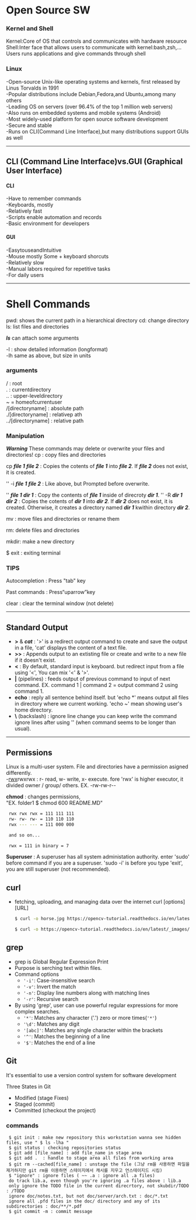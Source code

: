 # Open Source SW

### Kernel and Shell

Kernel:Core of OS that controls and communicates with hardware resource
Shell:Inter face that allows users to communicate with kernel:bash,zsh,…  Users runs applications and give commands through shell

### Linux

-Open-source Unix-like operating systems and kernels, first released by Linus Torvalds in 1991  
-Popular distributions include Debian,Fedora,and Ubuntu,among many others  
-Leading OS on servers (over 96.4% of the top 1 million web servers)  
-Also runs on embedded systems and mobile systems (Android)  
-Most widely-used platform for open source software development  
-Secure and stable  
-Runs on CLI(Command Line Interface),but many distributions support GUIs as well

---
## CLI (Command Line Interface)vs.GUI (Graphical User Interface)
#### CLI

-Have to remember commands  
-Keyboards, mostly  
-Relatively fast  
-Scripts enable automation and records  
-Basic environment for developers

#### GUI

-EasytouseandIntuitive  
-Mouse mostly Some + keyboard shorcuts  
-Relatively slow  
-Manual labors required for repetitive tasks  
-For daily users

---

# Shell Commands

pwd: shows the current path in a hierarchical directory
cd: change directory  
ls: list files and directories

  ***ls*** can attach some arguments 
   
  -l : show detailed information (longformat)  
  -lh same as above, but size in units

 ### arguments
  
  / : root  
  . : currentdirectory  
  .. : upper-leveldirectory  
  ~ = homeofcurrentuser  
  /[directoryname] : absolute path  
  ./[directoryname] : relativep ath  
  ../[directoryname] : relative path

### Manipulation
 ***Warning*** These commands may delete or overwrite your files and directories! 
 cp : copy files and directories
  
  cp ***file 1*** ***file 2*** : Copies the cotents of ***file 1*** into ***file 2***. If ***file 2*** does not exist, it is created. 
  
  '' -i ***file 1*** ***file 2*** : Like above, but Prompted before overwrite. 
  
  '' ***file 1*** ***dir 1*** : Copy the contents of ***file 1*** inside of direcroty ***dir 1***.
  '' -R ***dir 1*** ***dir 2*** : Copies the cotents of ***dir 1*** into ***dir 2***. If ***dir 2*** does not exist, it is created. Otherwise, it creates a directory named ***dir 1*** kwithin directory ***dir 2***.
  
  mv : move files and directories or rename them
  
  rm: delete files and directories

  mkdir: make a new directory

  $ exit : exiting terminal
   

 ### TIPS

 Autocompletion : Press "tab" key 

 Past commands : Press“uparrow”key
 
 clear : clear the terminal window (not delete)

---
## Standard Output
 - **>** & ***cat*** : '>' is a redirect output command to create and save the output in a file, 'cat' displays the content of a text file.
 - **>>** : Appends output to an extisting file or create and write to a new file if it doesn't exist.
 - **<** : By default, standard input is keyboard. but redirect input from a file using '<', You can mix '<' & '>'.
 - **|** (pipelines) : feeds output of previous command to input of next command. EX. command 1 | command 2 = output command 2 using command 1.
 - **echo** : reply all sentence behind itself. but 'echo *' means output all files in directory where we current working. 'echo ~' mean showing user's home directory.
 - **\\** (backslash) : ignore line change you can keep write the command ignore lines after using '\' (when command seems to be longer than usual).

---
## Permissions
 Linux is a multi-user system. File and directories have a permission asigned differently.  
  -<u>rwx</u>rwxrwx : r- read, w- write, x- execute. fore 'rwx' is higher executor, it divided owner / group/ others. EX. -rw-rw-r--

 **chmod** : changes permissions,  
  "EX. folder1 $ chmod 600 README.MD"   
```sh
 rwx rwx rwx = 111 111 111
 rw- rw- rw- = 110 110 110
 rwx --- --- = 111 000 000

 and so on...

 rwx = 111 in binary = 7
```
 
 **Superuser** : A superuser has all system administation authority. enter 'sudo' before command if you are a superuser. 'sudo -i' is before you type 'exit', you are still superuser (not recommended).

 ## curl

- fetching, uploading, and managing data over the internet curl [options][URL]

  ```sh
  $ curl -o horse.jpg https://opencv-tutorial.readthedocs.io/en/latest/_images/horse.jpg

  $ curl -o https://opencv-tutorial.readthedocs.io/en/latest/_images/horse.jpg
  ```

 ## grep

- grep is Global Regular Expression Print
- Purpose is serching text within files.
- Command options
  - `'-i'`: Case-insensitive search
  - `'-v'`: Invert the match
  - `'-n'`: Display line numbers along with matching lines
  - `'-r'`: Recursive search
- By using 'grep', user can use powerful regular expressions for more complex searches.
  - `'*'`: Matches any character ('.') zero or more times(`'*'`)
  - `'\d'`: Matches any digit
  - `'[abc]'`: Matches any single character within the brackets
  - `'^'`: Matches the beginning of a line
  - `'$'`: Matches the end of a line

## Git
  It's essential to use a version control system for software development

  Three States in Git
   - Modified (stage Fixes)
   - Staged (commit)
   - Committed (checkout the project)
 
 ### commands
 ```
  $ git init : make new repository this workstation wanna see hidden files, use " $ ls -lha "
  $ git status : checking repositories status
  $ git add [file_name] : add file_name in stage area
  $ git add .  : handle to stage area all files from working area
  $ git rm --cached[file_name] : unstage the file (그냥 rm을 사용하면 파일을 제거하지만 git rm을 이용하면 스테이지에서 캐시를 지우고 언스테이지드 시킴)
  $ "ignore" : ignore files ( ~~ .a : ignore all .a files)
  do track lib.a, even though you're ignoring .a files above : lib.a
  only ignore the TODO file in the current direcrtory, not skubdir/TODO : /TODO
  ignore doc/notes.txt, but not doc/server/arch.txt : doc/*.txt
  ignore all .pfd files in the doc/ directory and any of its subdirectories : doc/**/*.pdf
  $ git commit -m : commit message
 ```
 
  




 
